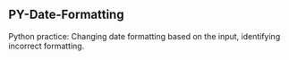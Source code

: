 ## PY-Date-Formatting

Python practice: Changing date formatting based on the input, identifying incorrect formatting.
